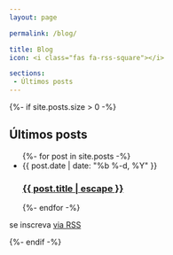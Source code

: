 ```yaml
---
layout: page

permalink: /blog/

title: Blog
icon: <i class="fas fa-rss-square"></i>

sections:
 - Últimos posts
---
```


{%- if site.posts.size > 0 -%}
  <h2 class="post-list-heading">Últimos posts</h2>
  
  <ul class="post-list">
    {%- for post in site.posts -%}
    <li>
      <span class="post-meta"><i class="far fa-calendar-alt"></i> {{ post.date | date: "%b %-d, %Y" }}</span>
      <h3>
        <a class="post-link" href="{{ post.url }}">
          {{ post.title | escape }}
        </a>
      </h3>
    </li>
    {%- endfor -%}
  </ul>

  <p class="rss-subscribe">se inscreva <a href="{{ "/feed.xml" }}">via RSS</a></p>
{%- endif -%}


